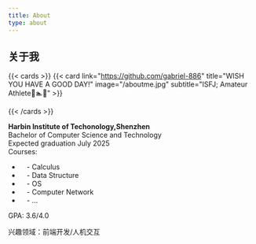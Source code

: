 ```yaml
---
title: About
type: about
---
```


## 关于我

{{< cards >}} {{< card link="https://github.com/gabriel-886" title="WISH YOU HAVE A GOOD DAY!" image="/aboutme.jpg" subtitle="ISFJ;  Amateur Athlete🏀🏊🧗" >}}

{{< /cards >}}

**Harbin Institute of Techonology,Shenzhen** <br>
Bachelor of Computer Science and Technology<br>
Expected graduation July 2025<br>
Courses:

-  - Calculus
-  - Data Structure
-  - OS
-  - Computer Network
-  - ...

GPA: 3.6/4.0<br>

兴趣领域：前端开发/人机交互






